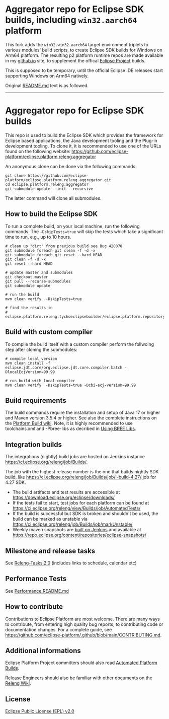 Aggregator repo for Eclipse SDK builds, including `win32.aarch64` platform
==========================================================================

This fork adds the `win32.win32.aarch64` target environment triplets to various modules' build scripts,
to create Eclipse SDK builds for Windows on Arm64 platform. The resulting p2 platform runtime repos are
made available in my [github.io](https://chirontt.github.io/p2/platform/) site, to supplement
the offical [Eclipse Project](https://download.eclipse.org/eclipse/downloads/index.html) builds.

This is supposed to be temporary, until the official Eclipse IDE releases start supporting Windows on Arm64 natively.

Original [README.md](https://github.com/eclipse-platform/eclipse.platform.releng.aggregator#readme) text is as followed.

----

Aggregator repo for Eclipse SDK builds
======================================

This repo is used to build the Eclipse SDK which provides the framework for Eclipse based applications, the Java development tooling and the Plug-in development tooling.
To clone it, it is recommended to use one of the URLs found on the following website: 
https://github.com/eclipse-platform/eclipse.platform.releng.aggregator

An anonymous clone can be done via the following commands:

```
git clone https://github.com/eclipse-platform/eclipse.platform.releng.aggregator.git
cd eclipse.platform.releng.aggregator
git submodule update --init --recursive
```

The latter command will clone all submodules.

How to build the Eclipse SDK
----------------------------

To run a complete build, on your local machine, run the following commands.
The `-DskipTests=true` will skip the tests which take a significant time to run, e.g., up to 10 hours.

```
# clean up "dirt" from previous build see Bug 420078
git submodule foreach git clean -f -d -x
git submodule foreach git reset --hard HEAD
git clean -f -d -x
git reset --hard HEAD

# update master and submodules
git checkout master
git pull --recurse-submodules
git submodule update

# run the build
mvn clean verify  -DskipTests=true

# find the results in
# eclipse.platform.releng.tychoeclipsebuilder/eclipse.platform.repository/target/products
```

Build with custom compiler
--------------------------

To compile the build itself with a custom compiler perform the follwoing step after cloning the submodules:

```
# compile local version
mvn clean install -f eclipse.jdt.core/org.eclipse.jdt.core.compiler.batch -DlocalEcjVersion=99.99

# run build with local compiler
mvn clean verify  -DskipTests=true -Dcbi-ecj-version=99.99
```

Build requirements
------------------

The build commands require the installation and setup of Java 17 or higher and Maven version 3.5.4 or higher.
See also the complete instructions on the [Platform Build wiki](https://wiki.eclipse.org/Platform-releng/Platform_Build "Platform Build"). 
Note, it is highly recommended to use toolchains.xml and -Pbree-libs as decribed in [Using BREE Libs](https://wiki.eclipse.org/Platform-releng/Platform_Build#Using_BREE_Libs "Using BREE Libs").

Integration builds
------------------

The integrations (nightly) build jobs are hosted on Jenkins instance https://ci.eclipse.org/releng/job/Builds/.

The job with the highest release number is the one that builds nightly SDK build, like https://ci.eclipse.org/releng/job/Builds/job/I-build-4.27/ job for 4.27 SDK.

- The build artifacts and test results are accessible at https://download.eclipse.org/eclipse/downloads/
- If the tests fail to start, test jobs for each platform can be found at https://ci.eclipse.org/releng/view/Builds/job/AutomatedTests/
- If the build is successful but SDK is broken and shouldn't be used, the build can be marked as unstable via https://ci.eclipse.org/releng/job/Builds/job/markUnstable/
- Weekly maven snapshots are [built on Jenkins](https://ci.eclipse.org/releng/view/Publish%20to%20Maven/) and available at https://repo.eclipse.org/content/repositories/eclipse-snapshots/

Milestone and release tasks
-----------------
See [Releng-Tasks 2.0](RELEASE.md) (includes links to schedule, calendar etc)

Performance Tests
-----------------
See [Performance README.md](production/README.md)

How to contribute
-----------------
Contributions to Eclipse Platform are most welcome. There are many ways to contribute,
from entering high quality bug reports, to contributing code or documentation changes.
For a complete guide, see https://github.com/eclipse-platform/.github/blob/main/CONTRIBUTING.md.

Additional informations
-----------------------

Eclipse Platform Project committers should also read [Automated Platform Builds](https://wiki.eclipse.org/Platform-releng/Automated_Platform_Build "Automated Platform Builds").

Release Engineers should also be familiar with other documents on the [Releng Wiki](https://wiki.eclipse.org/Category:Eclipse_Platform_Releng "Releng Wiki").

License
-------

[Eclipse Public License (EPL) v2.0][2]

[2]: https://www.eclipse.org/legal/epl-2.0/
